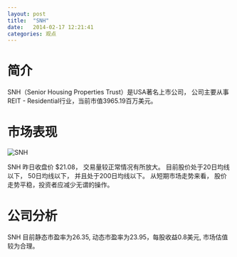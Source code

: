 ```yaml
---
layout: post
title:  "SNH"
date:   2014-02-17 12:21:41
categories: 观点
---
```


# 简介
SNH（Senior Housing Properties Trust）是USA著名上市公司，
公司主要从事REIT - Residential行业，当前市值3965.19百万美元。

# 市场表现

![SNH](http://finviz.com/chart.ashx?t=SNH&ty=c&ta=1&p=d&s=l)

SNH 昨日收盘价 $21.08，
交易量较正常情况有所放大。
目前股价处于20日均线以下，
50日均线以下，
并且处于200日均线以下。
从短期市场走势来看，
股价走势平稳，投资者应减少无谓的操作。

# 公司分析
SNH 目前静态市盈率为26.35, 动态市盈率为23.95，每股收益0.8美元,
市场估值较为合理。
